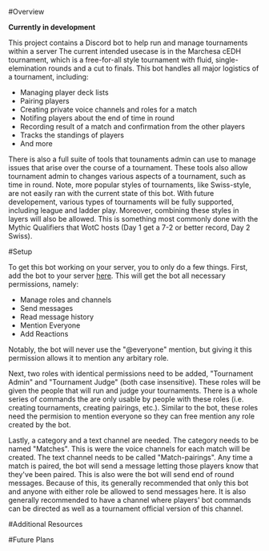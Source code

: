#Overview

**Currently in development**

This project contains a Discord bot to help run and manage tournaments within a server
The current intended usecase is in the Marchesa cEDH tournament, which is a free-for-all style tournament with fluid, single-elemination rounds and a cut to finals.
This bot handles all major logistics of a tournament, including:
 - Managing player deck lists
 - Pairing players
 - Creating private voice channels and roles for a match
 - Notifing players about the end of time in round
 - Recording result of a match and confirmation from the other players
 - Tracks the standings of players
 - And more

There is also a full suite of tools that tounaments admin can use to manage issues that arise over the course of a tournament.
These tools also allow tournament admin to changes various aspects of a tournament, such as time in round.
Note, more popular styles of tournaments, like Swiss-style, are not easily ran with the current state of this bot.
With future developement, various types of tournaments will be fully supported, including league and ladder play.
Moreover, combining these styles in layers will also be allowed.
This is something most commonly done with the Mythic Qualifiers that WotC hosts (Day 1 get a 7-2 or better record, Day 2 Swiss).


#Setup

To get this bot working on your server, you to only do a few things.
First, add the bot to your server [here]("https://discord.com/api/oauth2/authorize?client_id=784967512106074183&permissions=268634192&scope=bot").
This will get the bot all necessary permissions, namely:
 - Manage roles and channels
 - Send messages
 - Read message history
 - Mention Everyone
 - Add Reactions

Notably, the bot will never use the "@everyone" mention, but giving it this permission allows it to mention any arbitary role.

Next, two roles with identical permissions need to be added, "Tournament Admin" and "Tournament Judge" (both case insensitive).
These roles will be given the people that will run and judge your tournaments.
There is a whole series of commands the are only usable by people with these roles (i.e. creating tournaments, creating pairings, etc.).
Similar to the bot, these roles need the permision to mention everyone so they can free mention any role created by the bot.

Lastly, a category and a text channel are needed.
The category needs to be named "Matches".
This is were the voice channels for each match will be created.
The text channel needs to be called "Match-pairings".
Any time a match is paired, the bot will send a message letting those players know that they've been paired.
This is also were the bot will send end of round messages.
Because of this, its generally recommended that only this bot and anyone with either role be allowed to send messages here.
It is also generally recommended to have a channel where players' bot commands can be directed as well as a tournament official version of this channel.



#Additional Resources


#Future Plans





